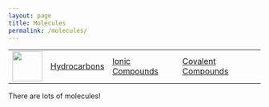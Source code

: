 ```yaml
---
layout: page
title: Molecules
permalink: /molecules/
---
```


<table>
    <tr>
        <td><img src="/Bailey-GitHub-Playground//images/logo.png" height="60" title="Frontend" alt=""></td>
        <td><a href="http://127.0.0.1:4100/Bailey-GitHub-Playground/molecules/hydrocarbons/">Hydrocarbons</a></td>
        <td><a href="http://127.0.0.1:4100/Bailey-GitHub-Playground/molecules/ionic_compounds/">Ionic Compounds</a></td>
        <td><a href="http://127.0.0.1:4100/Bailey-GitHub-Playground/molecules/covalent_compounds/">Covalent Compounds</a></td>
    </tr>
</table>

There are lots of molecules!